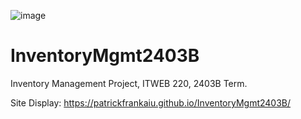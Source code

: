 ![image](https://github.com/PatrickFrankAIU/GradeManagerProject/assets/134087916/b5d814bf-e38f-456f-8f9c-cb5a98fb52fa)

# InventoryMgmt2403B
Inventory Management Project, ITWEB 220, 2403B Term. 

Site Display:
https://patrickfrankaiu.github.io/InventoryMgmt2403B/
